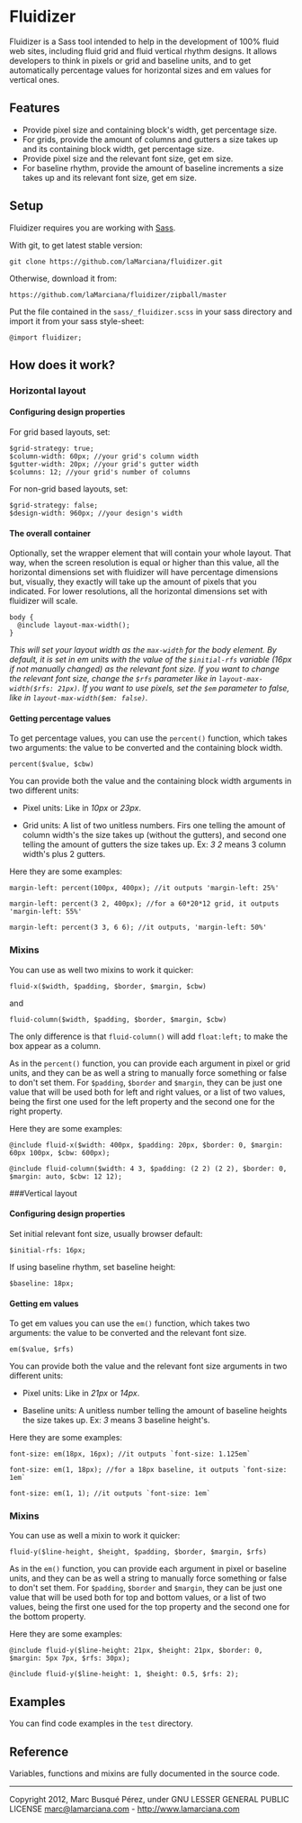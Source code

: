 # Fluidizer
Fluidizer is a Sass tool intended to help in the development of 100% fluid web sites, including fluid grid and fluid vertical rhythm designs. It allows developers to think in pixels or grid and baseline units, and to get automatically percentage values for horizontal sizes and em values for vertical ones.

## Features
* Provide pixel size and containing block's width, get percentage size.
* For grids, provide the amount of columns and gutters a size takes up and its containing block width, get percentage size.
* Provide pixel size and the relevant font size, get em size.
* For baseline rhythm, provide the amount of baseline increments a size takes up and its relevant font size, get em size.

## Setup
Fluidizer requires you are working with [Sass](http://sass-lang.com/ "Sass homepage").

With git, to get latest stable version:

    git clone https://github.com/laMarciana/fluidizer.git

Otherwise, download it from:

    https://github.com/laMarciana/fluidizer/zipball/master

Put the file contained in the `sass/_fluidizer.scss` in your sass directory and import it from your sass style-sheet:

    @import fluidizer;

## How does it work?
### Horizontal layout
#### Configuring design properties
For grid based layouts, set:

    $grid-strategy: true;
    $column-width: 60px; //your grid's column width
    $gutter-width: 20px; //your grid's gutter width
    $columns: 12; //your grid's number of columns

For non-grid based layouts, set:

    $grid-strategy: false;
    $design-width: 960px; //your design's width

#### The overall container
Optionally, set the wrapper element that will contain your whole layout. That way, when the screen resolution is equal or higher than this value, all the horizontal dimensions set with fluidizer will have percentage dimensions but, visually, they exactly will take up the amount of pixels that you indicated. For lower resolutions, all the horizontal dimensions set with fluidizer will scale.

    body {
      @include layout-max-width();
    }

*This will set your layout width as the `max-width` for the body element. By default, it is set in em units with the value of the `$initial-rfs` variable (16px if not manually changed) as the relevant font size. If you want to change the relevant font size, change the `$rfs` parameter like in `layout-max-width($rfs: 21px)`. If you want to use pixels, set the `$em` parameter to false, like in `layout-max-width($em: false)`.*

#### Getting percentage values
To get percentage values, you can use the `percent()` function, which takes two arguments: the value to be converted and the containing block width.

    percent($value, $cbw)

You can provide both the value and the containing block width arguments in two different units:

* Pixel units: Like in *10px* or *23px*.

* Grid units: A list of two unitless numbers. Firs one telling the amount of column width's the size takes up (without the gutters), and second one telling the amount of gutters the size takes up. Ex: *3 2* means 3 column width's plus 2 gutters.

Here they are some examples:

    margin-left: percent(100px, 400px); //it outputs 'margin-left: 25%'

    margin-left: percent(3 2, 400px); //for a 60*20*12 grid, it outputs 'margin-left: 55%'

    margin-left: percent(3 3, 6 6); //it outputs, 'margin-left: 50%'

### Mixins

You can use as well two mixins to work it quicker:

    fluid-x($width, $padding, $border, $margin, $cbw)

and

    fluid-column($width, $padding, $border, $margin, $cbw)

The only difference is that `fluid-column()` will add `float:left;` to make the box appear as a column.

As in the `percent()` function, you can provide each argument in pixel or grid units, and they can be as well a string to manually force something or false to don't set them. For `$padding`, `$border` and `$margin`, they can be just one value that will be used both for left and right values, or a list of two values, being the first one used for the left property and the second one for the right property.

Here they are some examples:

    @include fluid-x($width: 400px, $padding: 20px, $border: 0, $margin: 60px 100px, $cbw: 600px);

    @include fluid-column($width: 4 3, $padding: (2 2) (2 2), $border: 0, $margin: auto, $cbw: 12 12);

###Vertical layout
#### Configuring design properties
Set initial relevant font size, usually browser default:

    $initial-rfs: 16px;

If using baseline rhythm, set baseline height:

    $baseline: 18px;

#### Getting em values
To get em values you can use the `em()` function, which takes two arguments: the value to be converted and the relevant font size.

    em($value, $rfs)

You can provide both the value and the relevant font size arguments in two different units:

* Pixel units: Like in *21px* or *14px*.

* Baseline units: A unitless number telling the amount of baseline heights the size takes up. Ex: *3* means 3 baseline height's.

Here they are some examples:

    font-size: em(18px, 16px); //it outputs `font-size: 1.125em`

    font-size: em(1, 18px); //for a 18px baseline, it outputs `font-size: 1em`

    font-size: em(1, 1); //it outputs `font-size: 1em`

### Mixins

You can use as well a mixin to work it quicker:

    fluid-y($line-height, $height, $padding, $border, $margin, $rfs)

As in the `em()` function, you can provide each argument in pixel or baseline units, and they can be as well a string to manually force something or false to don't set them. For `$padding`, `$border` and `$margin`, they can be just one value that will be used both for top and bottom values, or a list of two values, being the first one used for the top property and the second one for the bottom property.

Here they are some examples:

    @include fluid-y($line-height: 21px, $height: 21px, $border: 0, $margin: 5px 7px, $rfs: 30px);

    @include fluid-y($line-height: 1, $height: 0.5, $rfs: 2);

## Examples
You can find code examples in the `test` directory.

## Reference
Variables, functions and mixins are fully documented in the source code.

___

Copyright 2012, Marc Busqué Pérez, under GNU LESSER GENERAL PUBLIC LICENSE
marc@lamarciana.com - http://www.lamarciana.com
